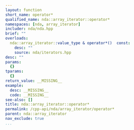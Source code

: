 ```yaml
---
layout: function
short_name: operator*
qualified_name: nda::array_iterator::operator*
namespaces: [nda, array_iterator]
includer: nda/nda.hpp
brief: ""
overloads:
  nda::array_iterator::value_type & operator*()  const:
    desc: ""
    source: nda/iterators.hpp
desc: ""
params:
  {}
tparams:
  {}
return_value: __MISSING__
example:
  desc: __MISSING__
  code: __MISSING__
see-also: []
title: nda::array_iterator::operator*
permalink: /cpp-api/nda/array_iterator/operator*
parent: nda::array_iterator
nav_exclude: true
...
```


